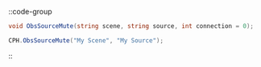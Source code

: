::code-group
  ```csharp [Method]
  void ObsSourceMute(string scene, string source, int connection = 0);
  ```
  ```csharp [Example]
  CPH.ObsSourceMute("My Scene", "My Source");
  ```
::